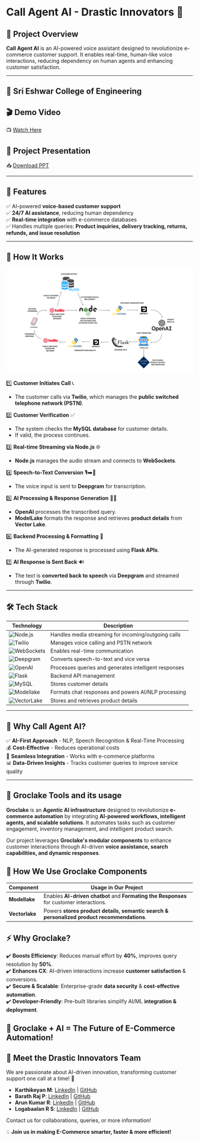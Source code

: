 # Call Agent AI - Drastic Innovators 🚀

## 📌 Project Overview
**Call Agent AI** is an AI-powered voice assistant designed to revolutionize e-commerce customer support. It enables real-time, human-like voice interactions, reducing dependency on human agents and enhancing customer satisfaction.

---
## 🏫 **Sri Eshwar College of Engineering**

## 🎬 **Demo Video**  
📺 [Watch Here](https://drive.google.com/file/d/1yWoCBKMfJzC1o5rdpHyiC9W9D2ldWNYU/view?usp=sharing)

## 📄 **Project Presentation**  
📥 [Download PPT](https://drive.google.com/file/d/1zDygnpZTdAVJeuFqYkor8j8hgI__Lpna/view?usp=sharing)

---

## 🚀 **Features**
✅ AI-powered **voice-based customer support**  
✅ **24/7 AI assistance**, reducing human dependency  
✅ **Real-time integration** with e-commerce databases  
✅ Handles multiple queries: **Product inquiries, delivery tracking, returns, refunds, and issue resolution**  

---

## 🔄 **How It Works**
![Flowchart](https://github.com/logabaalan777/Call-Agent-AI-Groclake-Agentathon/blob/main/Presentation_Img_flow_chart.png)

1️⃣ **Customer Initiates Call** 📞  
   - The customer calls via **Twilio**, which manages the **public switched telephone network (PSTN)**.  

2️⃣ **Customer Verification** ✅  
   - The system checks the **MySQL database** for customer details.  
   - If valid, the process continues.  

3️⃣ **Real-time Streaming via Node.js** 🌐  
   - **Node.js** manages the audio stream and connects to **WebSockets**.  

4️⃣ **Speech-to-Text Conversion** 🎙️➡️📝  
   - The voice input is sent to **Deepgram** for transcription.  

5️⃣ **AI Processing & Response Generation** 🤖💡  
   - **OpenAI** processes the transcribed query.  
   - **ModelLake** formats the response and retrieves **product details** from **Vector Lake**.  

6️⃣ **Backend Processing & Formatting** 🔄  
   - The AI-generated response is processed using **Flask APIs**.  

7️⃣ **AI Response is Sent Back** 🔊  
   - The text is **converted back to speech** via **Deepgram** and streamed through **Twilio**.  

---

## 🛠️ Tech Stack  

| Technology | Description |
|------------|-------------|
| ![Node.js](https://img.shields.io/badge/Node.js-339933?style=for-the-badge&logo=node.js&logoColor=white) | Handles media streaming for incoming/outgoing calls |
| ![Twilio](https://img.shields.io/badge/Twilio-FF0000?style=for-the-badge&logo=twilio&logoColor=white) | Manages voice calling and PSTN network |
| ![WebSockets](https://img.shields.io/badge/WebSockets-FFCC00?style=for-the-badge) | Enables real-time communication |
| ![Deepgram](https://img.shields.io/badge/Deepgram-000000?style=for-the-badge&logo=deepgram&logoColor=white) | Converts speech-to-text and vice versa |
| ![OpenAI](https://img.shields.io/badge/OpenAI-412991?style=for-the-badge&logo=openai&logoColor=white) | Processes queries and generates intelligent responses |
| ![Flask](https://img.shields.io/badge/Flask-000000?style=for-the-badge&logo=flask&logoColor=white) | Backend API management |
| ![MySQL](https://img.shields.io/badge/MySQL-4479A1?style=for-the-badge&logo=mysql&logoColor=white) | Stores customer details |
| ![Modellake](https://img.shields.io/badge/Modellake-6A0DAD?style=for-the-badge) | Formats chat responses and powers AI/NLP processing |
| ![VectorLake](https://img.shields.io/badge/Vector_Lake-007ACC?style=for-the-badge) | Stores and retrieves product details |

---

## 🎯 **Why Call Agent AI?**
✅ **AI-First Approach** - NLP, Speech Recognition & Real-Time Processing  
💰 **Cost-Effective** - Reduces operational costs  
🔗 **Seamless Integration** - Works with e-commerce platforms  
📊 **Data-Driven Insights** - Tracks customer queries to improve service quality  

---

## 🌟 Groclake Tools and its usage 

**Groclake** is an **Agentic AI infrastructure** designed to revolutionize **e-commerce automation** by integrating **AI-powered workflows, intelligent agents, and scalable solutions**. It automates tasks such as customer engagement, inventory management, and intelligent product search.  

Our project leverages **Groclake's modular components** to enhance customer interactions through AI-driven **voice assistance, search capabilities, and dynamic responses**.  

## 🚀 How We Use Groclake Components

| Component | Usage in Our Project |
|-----------|----------------------|
| **Modellake** | Enables **AI-driven chatbot** and **Formating the Responses** for customer interactions. |
| **Vectorlake** | Powers **stores product details, semantic search & personalized product recommendations**. |

## ⚡ Why Groclake?  
✔️ **Boosts Efficiency**: Reduces manual effort by **40%**, improves query resolution by **50%**.  
✔️ **Enhances CX**: AI-driven interactions increase **customer satisfaction** & conversions.  
✔️ **Secure & Scalable**: Enterprise-grade **data security** & **cost-effective automation**.  
✔️ **Developer-Friendly**: Pre-built libraries simplify AI/ML **integration & deployment**.  

🚀 **Groclake + AI = The Future of E-Commerce Automation!**  
---

## 📢 **Meet the Drastic Innovators Team**
We are passionate about AI-driven innovation, transforming customer support one call at a time! 🚀

- **Karthikeyan M**: [LinkedIn](https://www.linkedin.com/in/karthikeyan-m30112004/) | [GitHub](https://github.com/KarthikeyanM3011)
- **Barath Raj P**: [LinkedIn](https://www.linkedin.com/in/barathrajp/) | [GitHub](https://github.com/Barathaj)
- **Arun Kumar R**: [LinkedIn](https://www.linkedin.com/in/arun-kumar-99b841255/) | [GitHub](https://github.com/ArunKumar200510)
- **Logabaalan R S**: [LinkedIn](https://www.linkedin.com/in/logabaalan-r-s-94ba82259/) | [GitHub](https://github.com/logabaalan777)

Contact us for collaborations, queries, or more information!

💡 **Join us in making E-Commerce smarter, faster & more efficient!**  

